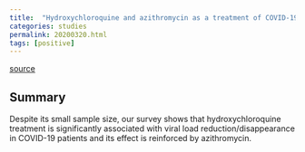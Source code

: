 ```yaml
---
title:  "Hydroxychloroquine and azithromycin as a treatment of COVID-19: results of an open-label non-randomized clinical trial"
categories: studies
permalink: 20200320.html
tags: [positive]
---
```


[source](https://www.sciencedirect.com/science/article/pii/S0924857920300996)


## Summary

Despite its small sample size, our survey shows that hydroxychloroquine treatment is significantly associated with viral load reduction/disappearance in COVID-19 patients and its effect is reinforced by azithromycin.

